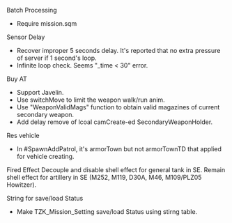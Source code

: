 Batch Processing
+ Require mission.sqm

Sensor Delay
+ Recover improper 5 seconds delay. It's reported that no extra pressure of server if 1 second's loop.
+ Infinite loop check. Seems "_time < 30" error. 

Buy AT
+ Support Javelin.
+ Use switchMove to limit the weapon walk/run anim.
+ Use "WeaponValidMags" function to obtain valid magazines of current secondary weapon.
+ Add delay remove of lcoal camCreate-ed SecondaryWeaponHolder.

Res vehicle
+ In #SpawnAddPatrol, it's armorTown but not armorTownTD that applied for vehicle creating.

Fired Effect
Decouple and disable shell effect for general tank in SE. Remain shell effect for artillery in SE (M252, M119, D30A, M46, M109/PLZ05 Howitzer).

String for save/load Status
+ Make TZK_Mission_Setting save/load Status using stirng table.